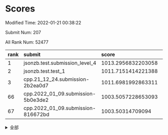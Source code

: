# Scores

Modified Time: 2022-01-21 00:38:22

Submit Num: 207

All Rank Num: 52477

| rank |               submit               |       score        |       sigma        | pk_num |
| :--- | :--------------------------------- | :----------------- | :----------------- | :----- |
| 1    | jsonzb.test.submission_level_4     | 1013.2956832203058 | 0.8216358653897414 | 1009   |
| 2    | jsonzb.test.test_1                 | 1011.7151414221388 | 0.7889095228656855 | 1011   |
| 3    | cpp.21_12_24.submission-2b2ea0d7   | 1011.6981992863311 | 0.8120854314200608 | 1013   |
| 66   | cpp.2022_01_09.submission-5b0e3de2 | 1003.5057228653093 | 0.715856715381623  | 1013   |
| 67   | cpp.2022_01_09.submission-816672bd | 1003.50314709094   | 0.7163277486209452 | 1016   |


<details>
<summary>全部</summary>

| rank |                 submit                 |       score        |       sigma        | pk_num |
| :--- | :------------------------------------- | :----------------- | :----------------- | :----- |
| 1    | jsonzb.test.submission_level_4         | 1013.2956832203058 | 0.8216358653897414 | 1009   |
| 2    | jsonzb.test.test_1                     | 1011.7151414221388 | 0.7889095228656855 | 1011   |
| 3    | cpp.21_12_24.submission-2b2ea0d7       | 1011.6981992863311 | 0.8120854314200608 | 1013   |
| 4    | gobigger.level_3.submission_level_3_21 | 1011.5241078534364 | 0.755623893731653  | 1019   |
| 5    | gobigger.level_3.submission_level_3_47 | 1011.3522502817307 | 0.7710241065402118 | 1014   |
| 6    | gobigger.level_3.submission_level_3_36 | 1011.2963404795591 | 0.7702911112624063 | 1012   |
| 7    | gobigger.level_3.submission_level_3_45 | 1011.0503568716347 | 0.7932762197141392 | 1014   |
| 8    | gobigger.level_3.submission_level_3_24 | 1011.0102662619067 | 0.7675673936492686 | 1015   |
| 9    | gobigger.level_3.submission_level_3_22 | 1010.9721320564443 | 0.7805353395608173 | 1012   |
| 10   | gobigger.level_3.submission_level_3_11 | 1010.799431257431  | 0.7844297878331792 | 1017   |
| 11   | gobigger.level_3.submission_level_3_19 | 1010.6134142477928 | 0.7463368346482625 | 1015   |
| 12   | gobigger.level_3.submission_level_3_20 | 1010.5701541171283 | 0.7668357543798768 | 1014   |
| 13   | gobigger.level_3.submission_level_3_29 | 1010.5213006096527 | 0.7489821697615962 | 1013   |
| 14   | gobigger.level_3.submission_level_3_32 | 1010.4532639198934 | 0.7583678543951439 | 1017   |
| 15   | gobigger.level_3.submission_level_3_25 | 1010.4245807017905 | 0.7632067530749542 | 1014   |
| 16   | gobigger.level_3.submission_level_3_34 | 1010.2766382270689 | 0.7935199795539333 | 1012   |
| 17   | gobigger.level_3.submission_level_3_46 | 1010.2748583090357 | 0.7504037828226164 | 1016   |
| 18   | gobigger.level_3.submission_level_3_35 | 1010.2561777730214 | 0.7770263192043739 | 1014   |
| 19   | gobigger.level_3.submission_level_3_10 | 1010.2384147108316 | 0.7591925012856644 | 1013   |
| 20   | gobigger.level_3.submission_level_3_48 | 1010.2037866718256 | 0.7648084197865839 | 1016   |
| 21   | gobigger.level_3.submission_level_3_40 | 1010.1607784653293 | 0.7597991415784583 | 1018   |
| 22   | gobigger.level_3.submission_level_3_28 | 1010.1329289405579 | 0.7619573181125    | 1018   |
| 23   | gobigger.level_3.submission_level_3_42 | 1010.1033106182239 | 0.7844128793944921 | 1011   |
| 24   | gobigger.level_3.submission_level_3_0  | 1010.023055275739  | 0.7651627181951872 | 1014   |
| 25   | gobigger.level_3.submission_level_3_16 | 1010.0218887783739 | 0.7472348473015569 | 1014   |
| 26   | gobigger.level_3.submission_level_3_8  | 1010.008465578975  | 0.7462874528878046 | 1017   |
| 27   | gobigger.level_3.submission_level_3_49 | 1009.9941249202113 | 0.772319300244246  | 1016   |
| 28   | gobigger.level_3.submission_level_3_38 | 1009.9329815327696 | 0.7714998965501161 | 1013   |
| 29   | gobigger.level_3.submission_level_3_6  | 1009.8664038348483 | 0.7508763644088633 | 1015   |
| 30   | gobigger.level_3.submission_level_3_37 | 1009.8221330326884 | 0.7567153700025899 | 1014   |
| 31   | gobigger.level_3.submission_level_3_13 | 1009.7835971535235 | 0.7783976076173104 | 1017   |
| 32   | gobigger.level_3.submission_level_3_14 | 1009.765513666995  | 0.7438818278068596 | 1014   |
| 33   | gobigger.level_3.submission_level_3_7  | 1009.700762939465  | 0.7522168380963732 | 1013   |
| 34   | gobigger.level_3.submission_level_3_26 | 1009.6702622332558 | 0.7420023468851769 | 1018   |
| 35   | gobigger.level_3.submission_level_3_1  | 1009.644560706505  | 0.7384867811494661 | 1014   |
| 36   | gobigger.level_3.submission_level_3_27 | 1009.6112513541169 | 0.7397139662629618 | 1011   |
| 37   | gobigger.level_3.submission_level_3_43 | 1009.5066357547519 | 0.7327704658291934 | 1009   |
| 38   | gobigger.level_3.submission_level_3_23 | 1009.455321708994  | 0.7615197291879213 | 1014   |
| 39   | gobigger.level_3.submission_level_3_3  | 1009.430198377946  | 0.7390679419034806 | 1013   |
| 40   | gobigger.level_3.submission_level_3_9  | 1009.4031868382409 | 0.7708732084924336 | 1011   |
| 41   | gobigger.level_3.submission_level_3_12 | 1009.3568988798737 | 0.7560940983269228 | 1015   |
| 42   | gobigger.level_3.submission_level_3_31 | 1009.3158556135278 | 0.7477586871001545 | 1008   |
| 43   | gobigger.level_3.submission_level_3_41 | 1009.3027867525435 | 0.7520945816837277 | 1014   |
| 44   | gobigger.level_3.submission_level_3_5  | 1009.2598726868362 | 0.7387160782838054 | 1011   |
| 45   | gobigger.level_3.submission_level_3_2  | 1009.116340157343  | 0.7492841074009605 | 1017   |
| 46   | gobigger.level_3.submission_level_3_17 | 1009.0207941699277 | 0.7461660480500314 | 1017   |
| 47   | gobigger.level_3.submission_level_3_18 | 1008.9075262766343 | 0.753358323368305  | 1014   |
| 48   | gobigger.level_3.submission_level_3_39 | 1008.8979244092515 | 0.7617420214277476 | 1011   |
| 49   | gobigger.level_3.submission_level_3_30 | 1008.8876501568234 | 0.7439254015527075 | 1013   |
| 50   | gobigger.level_3.submission_level_3_15 | 1008.7537566388548 | 0.7602961901185552 | 1015   |
| 51   | gobigger.level_3.submission_level_3_4  | 1008.7307897208899 | 0.7582770685758209 | 1015   |
| 52   | gobigger.level_3.submission_level_3_44 | 1008.4559067026729 | 0.7419134057026623 | 1014   |
| 53   | gobigger.level_3.submission_level_3_33 | 1008.4012432181607 | 0.7509465435959659 | 1016   |
| 54   | gobigger.level_1.submission_level_1_29 | 1005.0355566550282 | 0.72424072322348   | 1017   |
| 55   | gobigger.level_1.submission_level_1_41 | 1004.7889431946952 | 0.7307409153088856 | 1014   |
| 56   | gobigger.level_1.submission_level_1_7  | 1004.4058524025938 | 0.7069892214565524 | 1016   |
| 57   | gobigger.level_1.submission_level_1_9  | 1004.2853017329422 | 0.7204333395415162 | 1020   |
| 58   | gobigger.level_1.submission_level_1_34 | 1004.0300624861532 | 0.7168646471316886 | 1009   |
| 59   | gobigger.level_1.submission_level_1_17 | 1003.9779457698373 | 0.7139877648418005 | 1013   |
| 60   | gobigger.level_1.submission_level_1_20 | 1003.906332978224  | 0.7220942498913935 | 1014   |
| 61   | gobigger.level_1.submission_level_1_40 | 1003.7725075073162 | 0.7068882639057578 | 1012   |
| 62   | gobigger.level_1.submission_level_1_27 | 1003.7600551361778 | 0.7213892700562182 | 1015   |
| 63   | gobigger.level_1.submission_level_1_28 | 1003.6240500383332 | 0.7135049085125483 | 1014   |
| 64   | gobigger.level_1.submission_level_1_12 | 1003.6007633572799 | 0.7062872864210711 | 1014   |
| 65   | gobigger.level_1.submission_level_1_18 | 1003.575260443062  | 0.7175705448579366 | 1012   |
| 66   | cpp.2022_01_09.submission-5b0e3de2     | 1003.5057228653093 | 0.715856715381623  | 1013   |
| 67   | cpp.2022_01_09.submission-816672bd     | 1003.50314709094   | 0.7163277486209452 | 1016   |
| 68   | gobigger.level_1.submission_level_1_23 | 1003.4973628262406 | 0.7330890575655414 | 1016   |
| 69   | gobigger.level_1.submission_level_1_5  | 1003.4568166881985 | 0.716831494797173  | 1016   |
| 70   | gobigger.level_1.submission_level_1_8  | 1003.4098812153488 | 0.7170829530582807 | 1012   |
| 71   | gobigger.level_1.submission_level_1_30 | 1003.4013729223593 | 0.7234878789157092 | 1009   |
| 72   | gobigger.level_1.submission_level_1_26 | 1003.3971555516414 | 0.7167399585453114 | 1017   |
| 73   | gobigger.level_1.submission_level_1_6  | 1003.3727348578835 | 0.7092463515538691 | 1011   |
| 74   | gobigger.level_1.submission_level_1_15 | 1003.3567415224593 | 0.7230279869583719 | 1016   |
| 75   | gobigger.level_1.submission_level_1_24 | 1003.353938096405  | 0.7073356922406788 | 1014   |
| 76   | gobigger.level_1.submission_level_1_43 | 1003.3076853945106 | 0.7168591437102526 | 1015   |
| 77   | gobigger.level_1.submission_level_1_10 | 1003.3060795539824 | 0.7168397282869456 | 1018   |
| 78   | gobigger.level_1.submission_level_1_3  | 1003.3003973043234 | 0.7066944857794867 | 1014   |
| 79   | gobigger.level_1.submission_level_1_46 | 1003.2991065209368 | 0.705698964990431  | 1020   |
| 80   | gobigger.level_1.submission_level_1_49 | 1003.2826875689827 | 0.7040949338227891 | 1014   |
| 81   | gobigger.level_1.submission_level_1_16 | 1003.2610334838859 | 0.7175081537249265 | 1014   |
| 82   | gobigger.level_1.submission_level_1_19 | 1003.1783694679141 | 0.713050477367404  | 1013   |
| 83   | gobigger.level_1.submission_level_1_2  | 1003.1380742692434 | 0.7119150811760746 | 1020   |
| 84   | gobigger.level_1.submission_level_1_21 | 1003.1325899267407 | 0.7186714636409534 | 1013   |
| 85   | gobigger.level_1.submission_level_1_4  | 1003.0965764277087 | 0.7185221093644266 | 1012   |
| 86   | gobigger.level_1.submission_level_1_38 | 1003.0534399302416 | 0.718962260534011  | 1012   |
| 87   | gobigger.level_1.submission_level_1_33 | 1002.8567114398078 | 0.7086372043565402 | 1010   |
| 88   | gobigger.level_1.submission_level_1_14 | 1002.7453979037072 | 0.7215892550128445 | 1016   |
| 89   | gobigger.level_1.submission_level_1_11 | 1002.7043652470468 | 0.7085059370900922 | 1011   |
| 90   | gobigger.level_1.submission_level_1_1  | 1002.6903593498098 | 0.7051341732426114 | 1015   |
| 91   | gobigger.level_1.submission_level_1_39 | 1002.6579327175805 | 0.7119185192932288 | 1016   |
| 92   | gobigger.level_1.submission_level_1_44 | 1002.653725126832  | 0.7196284714814924 | 1013   |
| 93   | gobigger.level_1.submission_level_1_36 | 1002.6063443334173 | 0.7216358837110262 | 1008   |
| 94   | gobigger.level_1.submission_level_1_45 | 1002.4308171795474 | 0.7128072735539597 | 1010   |
| 95   | gobigger.level_1.submission_level_1_25 | 1002.3917405223835 | 0.7177978836081701 | 1013   |
| 96   | gobigger.level_1.submission_level_1_42 | 1002.3900469126804 | 0.7084306516219434 | 1017   |
| 97   | gobigger.level_1.submission_level_1_47 | 1002.3870867835141 | 0.723410176536845  | 1013   |
| 98   | gobigger.level_1.submission_level_1_0  | 1002.3370960769913 | 0.7156810255790369 | 1014   |
| 99   | gobigger.level_1.submission_level_1_31 | 1002.2581148583508 | 0.7013422927195683 | 1013   |
| 100  | gobigger.level_1.submission_level_1_37 | 1002.1562479705876 | 0.7126380527214481 | 1015   |
| 101  | gobigger.level_1.submission_level_1_35 | 1002.1445525339859 | 0.7044597150388328 | 1019   |
| 102  | gobigger.level_1.submission_level_1_32 | 1001.8459379974814 | 0.7091249274837461 | 1014   |
| 103  | gobigger.level_1.submission_level_1_22 | 1001.7032734106588 | 0.7155524062572982 | 1016   |
| 104  | gobigger.level_1.submission_level_1_13 | 1001.6836355672777 | 0.7145425184289667 | 1017   |
| 105  | gobigger.level_1.submission_level_1_48 | 1001.0110214279568 | 0.7079549486403751 | 1015   |
| 106  | gobigger.random.submission_random_24   | 997.5820025405823  | 0.7203372759589655 | 1013   |
| 107  | gobigger.random.submission_random_20   | 997.5729521457383  | 0.7080246776005419 | 1014   |
| 108  | gobigger.random.submission_random_2    | 997.2039977429997  | 0.7106928275044628 | 1018   |
| 109  | gobigger.random.submission_random_9    | 996.8723630426573  | 0.7076764051983863 | 1012   |
| 110  | gobigger.random.submission_random_37   | 996.4783316514212  | 0.7055372987928682 | 1017   |
| 111  | gobigger.random.submission_random_6    | 996.4459456541489  | 0.7079519528401317 | 1012   |
| 112  | gobigger.random.submission_random_16   | 996.416942054334   | 0.7196389319953785 | 1012   |
| 113  | gobigger.random.submission_random_13   | 996.3968383732532  | 0.694773492045404  | 1015   |
| 114  | gobigger.random.submission_random_33   | 996.3890691823655  | 0.702538906361992  | 1013   |
| 115  | gobigger.random.submission_random_32   | 996.3392268408733  | 0.706211319762291  | 1010   |
| 116  | gobigger.random.submission_random_10   | 996.3349918895074  | 0.7210748697534735 | 1015   |
| 117  | gobigger.random.submission_random_41   | 996.2930223435363  | 0.7037536371196623 | 1016   |
| 118  | gobigger.random.submission_random_3    | 996.2856474509497  | 0.7089404644078009 | 1014   |
| 119  | gobigger.random.submission_random_5    | 996.2090536041103  | 0.7114036461320462 | 1016   |
| 120  | gobigger.random.submission_random_11   | 996.1807220958107  | 0.701476098042741  | 1015   |
| 121  | gobigger.random.submission_random_18   | 996.1713741384195  | 0.7124161267825165 | 1016   |
| 122  | gobigger.random.submission_random_31   | 996.1539701987635  | 0.7127203408049515 | 1012   |
| 123  | gobigger.random.submission_random_45   | 996.1538144998715  | 0.7047026165476876 | 1018   |
| 124  | gobigger.random.submission_random_14   | 996.147597674423   | 0.7045374707141734 | 1010   |
| 125  | gobigger.random.submission_random_29   | 996.110053052183   | 0.7026968843153112 | 1014   |
| 126  | gobigger.random.submission_random_36   | 996.0965563317419  | 0.723910217708239  | 1013   |
| 127  | gobigger.random.submission_random_30   | 996.09191209309    | 0.708439279361705  | 1013   |
| 128  | gobigger.random.submission_random_19   | 996.0712966247756  | 0.7023896735138284 | 1013   |
| 129  | gobigger.random.submission_random_17   | 996.0621562419193  | 0.7033749052456267 | 1013   |
| 130  | gobigger.random.submission_random_40   | 996.027753852913   | 0.7060463657190951 | 1013   |
| 131  | gobigger.random.submission_random_4    | 996.0212981290118  | 0.7104059652015067 | 1013   |
| 132  | gobigger.random.submission_random_35   | 996.0095733595699  | 0.7080551362637993 | 1014   |
| 133  | gobigger.random.submission_random_15   | 995.9890550210206  | 0.7134723642517253 | 1017   |
| 134  | gobigger.random.submission_random_42   | 995.987592092739   | 0.7089774537528668 | 1016   |
| 135  | gobigger.random.submission_random_47   | 995.9458090794257  | 0.698786969892474  | 1016   |
| 136  | gobigger.random.submission_random_44   | 995.8971965317975  | 0.712873035692084  | 1016   |
| 137  | gobigger.random.submission_random_48   | 995.890571151712   | 0.7133836099034482 | 1012   |
| 138  | gobigger.random.submission_random_27   | 995.8817277584982  | 0.6971733812580584 | 1016   |
| 139  | gobigger.random.submission_random_38   | 995.8673493853576  | 0.7215452088553158 | 1015   |
| 140  | gobigger.random.submission_random_23   | 995.836342622556   | 0.7072476274060638 | 1015   |
| 141  | gobigger.random.submission_random_0    | 995.7996369337304  | 0.714271517359319  | 1013   |
| 142  | gobigger.random.submission_random_46   | 995.7936705817102  | 0.7129413632472625 | 1013   |
| 143  | gobigger.random.submission_random_22   | 995.7910447396341  | 0.7070799475522112 | 1016   |
| 144  | gobigger.random.submission_random_12   | 995.7903704173441  | 0.7152309719804018 | 1019   |
| 145  | gobigger.random.submission_random_43   | 995.7859717221078  | 0.7179134223144804 | 1014   |
| 146  | gobigger.random.submission_random_1    | 995.6394608740354  | 0.7041041840854477 | 1012   |
| 147  | gobigger.random.submission_random_26   | 995.4113825915695  | 0.711144543915123  | 1014   |
| 148  | gobigger.random.submission_random_7    | 995.3929904074275  | 0.7217242280570064 | 1014   |
| 149  | gobigger.random.submission_random_28   | 995.374172626693   | 0.7141758896191293 | 1016   |
| 150  | gobigger.random.submission_random_21   | 995.3731005318613  | 0.7112357272205149 | 1010   |
| 151  | gobigger.random.submission_random_25   | 995.2817857259123  | 0.7340977501605894 | 1015   |
| 152  | gobigger.random.submission_random_39   | 995.0813147547993  | 0.7102375571792899 | 1014   |
| 153  | gobigger.random.submission_random_49   | 994.732768320053   | 0.7192453281530292 | 1013   |
| 154  | gobigger.random.submission_random_34   | 994.4578358105267  | 0.712842678580627  | 1016   |
| 155  | gobigger.level_2.submission_level_2_11 | 994.1193310860463  | 0.7328300591129914 | 1013   |
| 156  | gobigger.random.submission_random_8    | 994.0762529413832  | 0.7193896088529972 | 1014   |
| 157  | gobigger.level_2.submission_level_2_2  | 993.7017024032847  | 0.75098541148869   | 1013   |
| 158  | gobigger.level_2.submission_level_2_13 | 993.5259804608195  | 0.730142181572833  | 1021   |
| 159  | gobigger.level_2.submission_level_2_25 | 993.2829891757829  | 0.726992913641702  | 1013   |
| 160  | gobigger.level_2.submission_level_2_46 | 993.145621846336   | 0.7359928520039363 | 1013   |
| 161  | gobigger.level_2.submission_level_2_34 | 993.0008750070425  | 0.7517094788191044 | 1016   |
| 162  | gobigger.level_2.submission_level_2_44 | 992.9860014751639  | 0.7309196915918976 | 1014   |
| 163  | gobigger.level_2.submission_level_2_4  | 992.9115800962693  | 0.7370852429481253 | 1013   |
| 164  | gobigger.level_2.submission_level_2_19 | 992.8462390642626  | 0.7544576046387009 | 1012   |
| 165  | gobigger.level_2.submission_level_2_20 | 992.810189912861   | 0.7302501068672932 | 1016   |
| 166  | gobigger.level_2.submission_level_2_5  | 992.7505101946002  | 0.7398605469922748 | 1014   |
| 167  | gobigger.level_2.submission_level_2_33 | 992.7484727168403  | 0.7370377965568281 | 1017   |
| 168  | gobigger.level_2.submission_level_2_49 | 992.6346389524108  | 0.7467404914364918 | 1014   |
| 169  | gobigger.level_2.submission_level_2_31 | 992.6285963758355  | 0.7477878830068948 | 1013   |
| 170  | gobigger.level_2.submission_level_2_10 | 992.5544119234927  | 0.7417229788546413 | 1015   |
| 171  | gobigger.level_2.submission_level_2_3  | 992.5391569226706  | 0.7392570657753014 | 1014   |
| 172  | gobigger.level_2.submission_level_2_28 | 992.4994979714231  | 0.7408765924288264 | 1010   |
| 173  | gobigger.level_2.submission_level_2_18 | 992.491983308248   | 0.7410607869761829 | 1015   |
| 174  | gobigger.level_2.submission_level_2_29 | 992.4504366162319  | 0.7549577047808216 | 1014   |
| 175  | gobigger.level_2.submission_level_2_12 | 992.3411783079387  | 0.7539722875664148 | 1018   |
| 176  | gobigger.level_2.submission_level_2_30 | 992.3293168482714  | 0.758388343135464  | 1013   |
| 177  | gobigger.level_2.submission_level_2_0  | 992.2198414241643  | 0.7611754609773234 | 1013   |
| 178  | gobigger.level_2.submission_level_2_21 | 992.2002738349524  | 0.755654641045612  | 1018   |
| 179  | gobigger.level_2.submission_level_2_36 | 992.0656589673112  | 0.7429963624692564 | 1014   |
| 180  | gobigger.level_2.submission_level_2_16 | 992.0619533337785  | 0.7493153015482696 | 1014   |
| 181  | gobigger.level_2.submission_level_2_24 | 992.0299756260234  | 0.7431601419371462 | 1014   |
| 182  | gobigger.level_2.submission_level_2_43 | 992.0240554105363  | 0.7473190565745234 | 1011   |
| 183  | gobigger.level_2.submission_level_2_32 | 991.9979967783381  | 0.7458203781321467 | 1013   |
| 184  | gobigger.level_2.submission_level_2_7  | 991.9556199863833  | 0.7488010571027796 | 1016   |
| 185  | gobigger.level_2.submission_level_2_48 | 991.9448031124487  | 0.7483313348391157 | 1017   |
| 186  | gobigger.level_2.submission_level_2_22 | 991.9092372593161  | 0.7442008818343239 | 1007   |
| 187  | gobigger.level_2.submission_level_2_14 | 991.9059697174322  | 0.7496046795537988 | 1010   |
| 188  | gobigger.level_2.submission_level_2_47 | 991.8716607349119  | 0.7441615493088253 | 1012   |
| 189  | gobigger.level_2.submission_level_2_23 | 991.8446388240844  | 0.765665853687194  | 1016   |
| 190  | gobigger.level_2.submission_level_2_37 | 991.7912025787695  | 0.7425833238053727 | 1006   |
| 191  | gobigger.level_2.submission_level_2_15 | 991.7671938993627  | 0.7402313206992711 | 1011   |
| 192  | gobigger.level_2.submission_level_2_9  | 991.7557974757237  | 0.7359952552520548 | 1018   |
| 193  | gobigger.level_2.submission_level_2_17 | 991.7150564829752  | 0.739384393754539  | 1011   |
| 194  | gobigger.level_2.submission_level_2_40 | 991.6227395630359  | 0.7340321932781381 | 1013   |
| 195  | gobigger.level_2.submission_level_2_45 | 991.544296551806   | 0.7350039233407535 | 1016   |
| 196  | gobigger.level_2.submission_level_2_26 | 991.4946230575164  | 0.753096375356812  | 1011   |
| 197  | gobigger.level_2.submission_level_2_27 | 991.483502777441   | 0.7452698549555511 | 1016   |
| 198  | gobigger.level_2.submission_level_2_6  | 991.4195740611249  | 0.748518579158951  | 1016   |
| 199  | gobigger.level_2.submission_level_2_1  | 991.3092859428475  | 0.7547412702949895 | 1015   |
| 200  | gobigger.level_2.submission_level_2_41 | 991.2975360648526  | 0.7300180035053314 | 1012   |
| 201  | gobigger.level_2.submission_level_2_35 | 991.0594798757701  | 0.763124910306348  | 1009   |
| 202  | gobigger.level_2.submission_level_2_42 | 990.8628428632987  | 0.7597712166391112 | 1015   |
| 203  | gobigger.level_2.submission_level_2_8  | 990.6844439777414  | 0.7575585376121587 | 1011   |
| 204  | gobigger.level_2.submission_level_2_39 | 990.5878333638765  | 0.7664374743195422 | 1013   |
| 205  | gobigger.level_2.submission_level_2_38 | 989.5667808764533  | 0.7841316602927091 | 1016   |
| 206  | gobigger.none.submission_none_0        | 978.8249266283407  | 1.253484611573391  | 1017   |
| 207  | gobigger.none.submission_none_1        | 977.9693835825854  | 1.3370177472746805 | 1015   |

</details>
